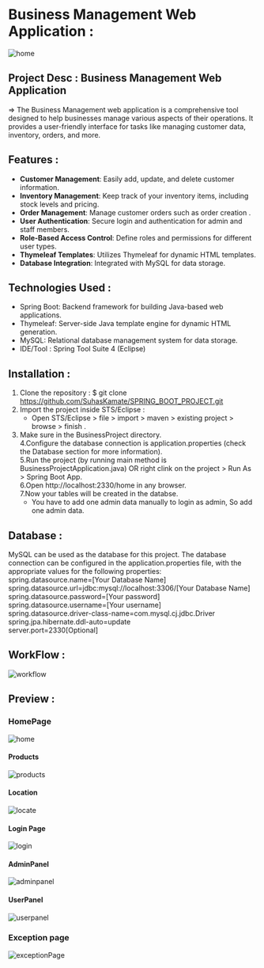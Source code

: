 # Business Management Web Application : <br>

![home](https://github.com/SuhasKamate/Business_Management_Project/assets/126138738/068df66a-163e-413b-913f-2f66bafd814d)


## Project Desc : Business Management Web Application 
  => The Business Management web application is a comprehensive tool designed to help businesses manage various aspects of their operations. 
          It provides a user-friendly interface for tasks like managing customer data, inventory, orders, and more.


## Features  :

- **Customer Management**: Easily add, update, and delete customer information.
- **Inventory Management**: Keep track of your inventory items, including stock levels and pricing.
- **Order Management**: Manage customer orders such as order creation .
- **User Authentication**: Secure login and authentication for admin and staff members.
- **Role-Based Access Control**: Define roles and permissions for different user types.
- **Thymeleaf Templates**: Utilizes Thymeleaf for dynamic HTML templates.
- **Database Integration**: Integrated with MySQL for data storage.


## Technologies Used :

- Spring Boot: Backend framework for building Java-based web applications.
- Thymeleaf: Server-side Java template engine for dynamic HTML generation.
- MySQL: Relational database management system for data storage.
- IDE/Tool : Spring Tool Suite 4 (Eclipse)


## Installation :

1. Clone the repository : $ git clone https://github.com/SuhasKamate/SPRING_BOOT_PROJECT.git <br>
2. Import the project inside STS/Eclipse : <br>
     - Open STS/Eclipse > file > import > maven > existing project > browse > finish . <br>
3. Make sure in the BusinessProject directory. <br>
4.Configure the database connection is application.properties (check the Database section for more information). <br>
5.Run the project (by running main method is BusinessProjectApplication.java) OR right clink on the project > Run As > Spring Boot App. <br>
6.Open http://localhost:2330/home in any browser. <br>
7.Now your tables will be created in the databse. <br>
   - You have to add one admin data manually to login as admin, So add one admin data. <br>
    

## Database :

MySQL can be used as the database for this project. 
The database connection can be configured in the application.properties file, with the appropriate values for the following properties: <br>
spring.datasource.name=[Your Database Name] <br>
spring.datasource.url=jdbc:mysql://localhost:3306/[Your Database Name] <br>
spring.datasource.password=[Your password] <br>
spring.datasource.username=[Your username] <br>
spring.datasource.driver-class-name=com.mysql.cj.jdbc.Driver <br>
spring.jpa.hibernate.ddl-auto=update <br>
server.port=2330[Optional] <br>

## WorkFlow :

![workflow](https://github.com/SuhasKamate/Business_Management_Project/assets/126138738/6c2c1857-70a0-40f5-aaa9-293a3b4c87a6)


## Preview :

### HomePage 
![home](https://github.com/SuhasKamate/Business_Management_Project/assets/126138738/068df66a-163e-413b-913f-2f66bafd814d)

#### Products 
![products](https://github.com/SuhasKamate/Business_Management_Project/assets/126138738/1302b1a5-4ebe-4d02-aac5-7539eb4a6b3b)

#### Location 
![locate](https://github.com/SuhasKamate/Business_Management_Project/assets/126138738/e923ba3c-f5b7-4d4a-903f-840a93c1d157)

#### Login Page
![login](https://github.com/SuhasKamate/Business_Management_Project/assets/126138738/3af269e3-87dd-438c-ba03-d8733b28c235)

#### AdminPanel
![adminpanel](https://github.com/SuhasKamate/Business_Management_Project/assets/126138738/89304e46-476e-4846-895b-09d49c8945af)

#### UserPanel 
![userpanel](https://github.com/SuhasKamate/Business_Management_Project/assets/126138738/9034a930-decb-409f-8d22-67d40eeee5a6)

### Exception page

![exceptionPage](https://github.com/SuhasKamate/Business_Management_Project/assets/126138738/7d097910-f56e-4201-8c5a-2b445d7f3bf9)
